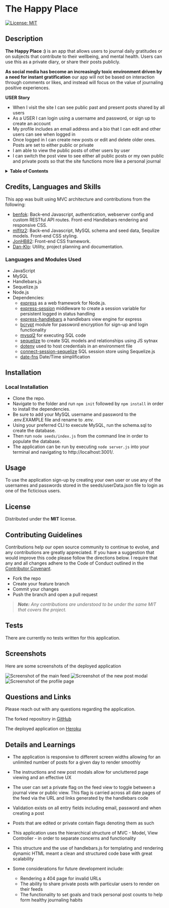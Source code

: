 # The Happy Place
[![License: MIT](https://img.shields.io/badge/License-MIT-yellow.svg)](https://opensource.org/licenses/MIT)

## Description
**The Happy Place :)** is an app that allows users to journal daily gratitudes or on subjects that contribute to their wellbeing, and mental health. Users can use this as a private diary, or share their posts publicly. 

**As social media has become an increasingly toxic environment driven by a need for instant gratification** our app will not be based on interaction through comments or likes, and instead will focus on the value of journaling positive experiences.

**USER Story**
- When I visit the site I can see public past and present posts shared by all users
- As a USER I can login using a username and password, or sign up to create an account
- My profile includes an email address and a bio that I can edit and other users can see when logged in
- Once logged in I can create new posts or edit and delete older ones. Posts are set to either public or private
- I am able to view the public posts of other users by user
- I can switch the post view to see either all public posts or my own public and private posts so that the site functions more like a personal journal


<details>
<summary><strong>Table of Contents</strong></summary>

- [Credits, Languages and Skills](#credits-languages-and-skills)
- [Installation](#installation)
- [Usage](#usage)
- [License](#license)
- [Contributing Guidelines](#contributing-guidelines)
- [Tests](#tests)
- [Screenshots](#screenshots)
- [Questions and Links](#questions-and-links)
- [Details and Learnings](#details-and-learnings)
</details>

## Credits, Languages and Skills

This app was built using MVC architecture and contributions from the following:
- [benfok](https://github.com/benfok/): Back-end Javascript, authentication, webserver config and custom RESTful API routes. Front-end Handlebars rendering and responsive CSS.
- [mlfitz2](https://github.com/mlfitz2): Back-end Javascript, MySQL schema and seed data, Sequlize models. Front-end CSS styling.
- [JonHB82](https://github.com/JonHB82): Front-end CSS framework.
- [Dan-Klo](https://github.com/Dan-Klo): Utility, project planning and documentation.

### Languages and Modules Used
- JavaScript
- MySQL
- Handlebars.js
- Sequelize.js
- Node.js
- Dependencies:
  - [express](https://www.npmjs.com/package/express) as a web framework for Node.js.
  - [express-session](https://www.npmjs.com/package/express-session) middleware to create a session variable for persistent logged in status handling
  - [express-handlebars](https://www.npmjs.com/package/express-handlebars) a handlebars view engine for express
  - [bcrypt](https://www.npmjs.com/package/bcrypt) module for password encryption for sign-up and login functionality
  - [mysql2](https://www.npmjs.com/package/mysql2) for executing SQL code
  - [sequelize](https://www.npmjs.com/package/sequelize) to create SQL models and relationships using JS sytnax
  - [dotenv](https://www.npmjs.com/package/dotenv) used to host credentials in an environment file 
  - [connect-session-sequelize](https://www.npmjs.com/package/connect-session-sequelize) SQL session store using Sequelize.js
  - [date-fns](https://www.npmjs.com/package/date-fns) Date/Time simplification

## Installation
### Local Installation
- Clone the repo.
- Navigate to the folder and run `npm init` followed by `npm install` in order to install the dependencies.
- Be sure to add your MySQL username and password to the .env.EXAMPLE file and rename to .env.
- Using your preferred CLI to execute MySQL, run the schema.sql to create the database.
- Then run `node seeds/index.js` from the command line in order to populate the database.
- The application can be run by executing `node server.js` into your terminal and navigating to http://localhost:3001/.

## Usage
To use the application sign-up by creating your own user or use any of the usernames and passwords stored in the seeds/userData.json file to login as one of the ficticious users. 

## License
Distributed under the **MIT** license.

## Contributing Guidelines
Contributions help our open source community to continue to evolve, and any contributions are greatly appreciated. If you have a suggestion that would improve this code please follow the directions below. I require that any and all changes adhere to the Code of Conduct outlined in the [Contributor Covenant](https://www.contributor-covenant.org/).

 - Fork the repo
 - Create your feature branch
 - Commit your changes
 - Push the branch and open a pull request

> _**Note:** Any contributions are understood to be under the same MIT that covers the project._

## Tests
There are currently no tests written for this application.

## Screenshots
Here are some screenshots of the deployed application

![Screenshot of the main feed](./public/images/happy-place1.png)
![Screenshot of the new post modal](./public/images/happy-place-post.png)
![Screenshot of the profile page](./public/images/happy-place-profile.png)


## Questions and Links
Please reach out with any questions regarding the application.

The forked repository in [GitHub](https://github.com/benfok/the-happy-place-forked)

The deployed application on [Heroku](https://the-happy-place-app.herokuapp.com/)

## Details and Learnings
- The application is responsive to different screen widths allowing for an unlimited number of posts for a given day to render smoothly
- The instructions and new post modals allow for uncluttered page viewing and an effective UX
- The user can set a private flag on the feed view to toggle between a journal view or public view. This flag is carried across all date pages of the feed via the URL and links generated by the handlebars code
- Validation exists on all entry fields including email, password and when creating a post
- Posts that are edited or private contain flags denoting them as such
- This application uses the hierarchical structure of MVC - Model, View Controller - in order to separate concerns and functionality
- This structure and the use of handlebars.js for templating and rendering dynamic HTML meant a clean and structured code base with great scalability

- Some considerations for future development include:
  - Rendering a 404 page for invalid URLs
  - The ability to share private posts with particular users to render on their feeds
  - The functionality to set goals and track personal post counts to help form healthy journaling habits



